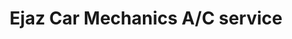 ---
title: "Ejaz Car Mechanics A/C service"
url: /karachi/ejaz-car-mechanics-a-c-service/
shop: Autowerkstatt
---